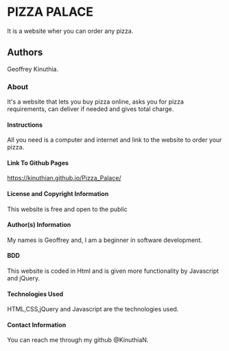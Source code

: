 # PIZZA PALACE
It is a website wher you can order any pizza.

## Authors
Geoffrey Kinuthia.

### About
It's a website that lets you buy pizza online, asks you for pizza requirements, can deliver if needed and gives total charge.

#### Instructions
All you need is a computer and internet and link to the website to order your pizza.

#### Link To Github Pages
https://kinuthian.github.io/Pizza_Palace/

#### License and Copyright Information
This website is free and  open to the public

#### Author(s) Information
My names is Geoffrey and, I am a beginner in software development.

#### BDD
This website is coded in Html and is given more functionality by Javascript and jQuery.

#### Technologies Used
HTML,CSS,jQuery and Javascript are the technologies used.

#### Contact Information
You can reach me through my github @KinuthiaN.
